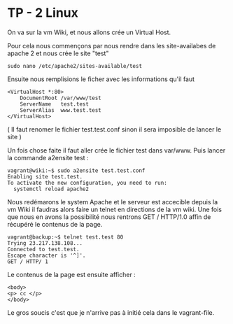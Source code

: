 # TP - 2 Linux #



On va sur la vm Wiki, et nous allons crée un Virtual Host.

Pour cela nous commençons par nous rendre dans les site-availabes de apache 2 et nous crée le site "test"

```
sudo nano /etc/apache2/sites-available/test
```

Ensuite nous remplisions le ficher avec les informations qu'il faut 

```
<VirtualHost *:80>
	DocumentRoot /var/www/test
	ServerName   test.test
	ServerAlias  www.test.test
</VirtualHost>

```

( Il faut renomer le fichier test.test.conf sinon il sera imposible de lancer le site ) 

Un fois chose faite il faut aller crée le fichier test dans var/www.
Puis lancer la commande a2ensite test :

```
vagrant@wiki:~$ sudo a2ensite test.test.conf
Enabling site test.test.
To activate the new configuration, you need to run:
  systemctl reload apache2
```
Nous redémarons le system Apache et le serveur est accecible depuis la vm Wiki il faudras alors faire un telnet en directions de la vm wiki.
Une fois que nous en avons la possibilité nous rentrons GET / HTTP/1.0 affin de récupéré le contenus de la page.

```
vagrant@backup:~$ telnet test.test 80
Trying 23.217.138.108...
Connected to test.test.
Escape character is '^]'.
GET / HTTP/ 1
```

Le contenus de la page est ensuite afficher :
```
<body>
<p> cc </p>
</body>
```
Le gros soucis c'est que je n'arrive pas à initié cela dans le vagrant-file.

